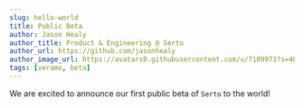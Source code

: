 ```yaml
---
slug: hello-world
title: Public Beta
author: Jason Healy
author_title: Product & Engineering @ Serto
author_url: https://github.com/jasonhealy
author_image_url: https://avatars0.githubusercontent.com/u/7109973?s=400&v=4
tags: [veramo, beta]
---
```


We are excited to announce our first public beta of `Serto` to the world!
